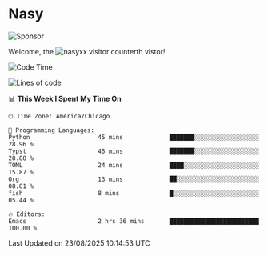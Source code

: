 # Nasy

<!--
<p align="center">
<img height="200" src="https://github-readme-stats.vercel.app/api?username=nasyxx&count_private=true&show_icons=true&theme=dracula&include_all_commits=true"/>
<img height="200" src="https://github-readme-stats.vercel.app/api/top-langs/?username=nasyxx&theme=dracula&hide=html,jupyter+notebook&count_private=true&show_icons=true"/>
</p>

  
----------------
-->

![Sponsor](https://img.shields.io/static/v1.svg?label=Sponsor&message=%E2%9D%A4&logo=GitHub&style=flat&color=pink)
 
Welcome, the ![nasyxx visitor counter](https://count.getloli.com/get/@nasyxx?theme=rule34)th vistor!
 
<!--START_SECTION:waka-->
![Code Time](http://img.shields.io/badge/Code%20Time-4%2C752%20hrs%2050%20mins-blue)

![Lines of code](https://img.shields.io/badge/From%20Hello%20World%20I%27ve%20Written-6.3%20million%20lines%20of%20code-blue)

📊 **This Week I Spent My Time On** 

```text
🕑︎ Time Zone: America/Chicago

💬 Programming Languages: 
Python                   45 mins             ███████░░░░░░░░░░░░░░░░░░   28.96 % 
Typst                    45 mins             ███████░░░░░░░░░░░░░░░░░░   28.88 % 
TOML                     24 mins             ████░░░░░░░░░░░░░░░░░░░░░   15.87 % 
Org                      13 mins             ██░░░░░░░░░░░░░░░░░░░░░░░   08.81 % 
fish                     8 mins              █░░░░░░░░░░░░░░░░░░░░░░░░   05.44 % 

🔥 Editors: 
Emacs                    2 hrs 36 mins       █████████████████████████   100.00 % 
```


 Last Updated on 23/08/2025 10:14:53 UTC
<!--END_SECTION:waka-->

<!-- ![visitors](https://visitor-badge.laobi.icu/badge?page_id=nasyxx.nasyxx) -->
